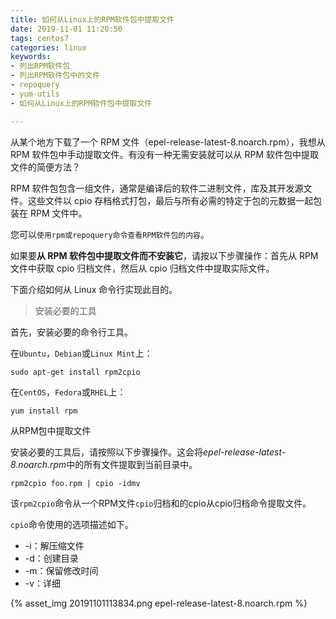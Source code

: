 ```yaml
---
title: 如何从Linux上的RPM软件包中提取文件
date: 2019-11-01 11:20:50
tags: centos7
categories: linux
keywords:
- 列出RPM软件包
- 列出RPM软件包中的文件
- repoquery
- yum-utils
- 如何从Linux上的RPM软件包中提取文件

---
```


从某个地方下载了一个 RPM 文件（epel-release-latest-8.noarch.rpm），我想从 RPM 软件包中手动提取文件。有没有一种无需安装就可以从 RPM 软件包中提取文件的简便方法？

RPM 软件包包含一组文件，通常是编译后的软件二进制文件，库及其开发源文件。这些文件以 cpio 存档格式打包，最后与所有必需的特定于包的元数据一起包装在 RPM 文件中。

您可以`使用rpm或repoquery命令查看RPM软件包的内容`。

如果要**从 RPM 软件包中提取文件而不安装它**，请按以下步骤操作：首先从 RPM 文件中获取 cpio 归档文件，然后从 cpio 归档文件中提取实际文件。

下面介绍如何从 Linux 命令行实现此目的。

> 安装必要的工具

首先，安装必要的命令行工具。

在`Ubuntu`，`Debian`或`Linux Mint`上：

    sudo apt-get install rpm2cpio

在`CentOS`，`Fedora`或`RHEL`上：

    yum install rpm


从RPM包中提取文件

安装必要的工具后，请按照以下步骤操作。这会将*epel-release-latest-8.noarch.rpm*中的所有文件提取到当前目录中。

    rpm2cpio foo.rpm | cpio -idmv

该`rpm2cpio`命令从一个RPM文件`cpio`归档和的cpio从cpio归档命令提取文件。

`cpio`命令使用的选项描述如下。

- -i：解压缩文件
- -d：创建目录
- -m：保留修改时间
- -v：详细

{% asset_img 20191101113834.png epel-release-latest-8.noarch.rpm %}